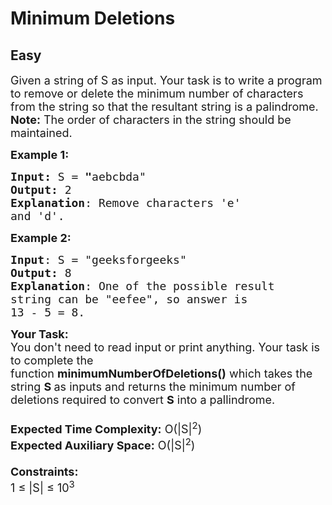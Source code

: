 # Minimum Deletions
## Easy
<div class="problems_problem_content__Xm_eO"><p><span style="font-size:18px">Given a string of S as input. Your task is to write a program to remove or delete the minimum number of characters from the string so that the resultant string is a palindrome.<br>
<strong>Note:</strong> The order of characters in the string should be maintained.</span></p>

<p><span style="font-size:18px"><strong>Example 1:</strong></span></p>

<pre><span style="font-size:18px"><strong>Input: </strong>S<strong> </strong>=<strong> "</strong>aebcbda"
<strong>Output:</strong> 2
<strong>Explanation</strong>: Remove characters 'e' 
and 'd'.</span></pre>

<p><span style="font-size:18px"><strong>Example 2:</strong></span></p>

<pre><span style="font-size:18px"><strong>Input</strong>: S = "geeksforgeeks"
<strong>Output:</strong> 8
<strong>Explanation</strong>: One of the possible result
string can be "eefee", so answer is 
13 - 5 = 8.
</span></pre>

<p><span style="font-size:18px"><strong>Your Task:&nbsp;&nbsp;</strong><br>
You don't need to read input or print anything. Your task is to complete the function&nbsp;<strong>minimumNumberOfDeletions()</strong>&nbsp;which takes the string <strong>S </strong>as inputs and returns the minimum number of deletions required to convert <strong>S</strong> into a pallindrome.<br>
<br>
<strong>Expected Time Complexity:</strong>&nbsp;O(|S|<sup>2</sup>)<br>
<strong>Expected Auxiliary Space:</strong>&nbsp;O(|S|<sup>2</sup>)<br>
<br>
<strong>Constraints:</strong><br>
1 ≤ |S| ≤ 10<sup>3</sup></span></p>
</div>